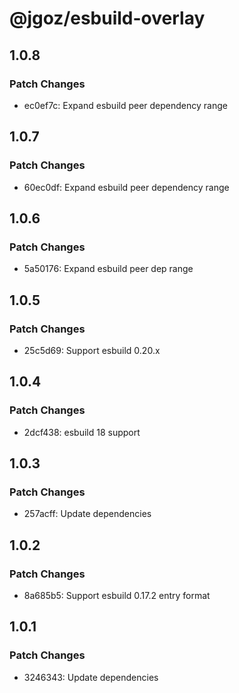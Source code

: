 # @jgoz/esbuild-overlay

## 1.0.8

### Patch Changes

- ec0ef7c: Expand esbuild peer dependency range

## 1.0.7

### Patch Changes

- 60ec0df: Expand esbuild peer dependency range

## 1.0.6

### Patch Changes

- 5a50176: Expand esbuild peer dep range

## 1.0.5

### Patch Changes

- 25c5d69: Support esbuild 0.20.x

## 1.0.4

### Patch Changes

- 2dcf438: esbuild 18 support

## 1.0.3

### Patch Changes

- 257acff: Update dependencies

## 1.0.2

### Patch Changes

- 8a685b5: Support esbuild 0.17.2 entry format

## 1.0.1

### Patch Changes

- 3246343: Update dependencies
